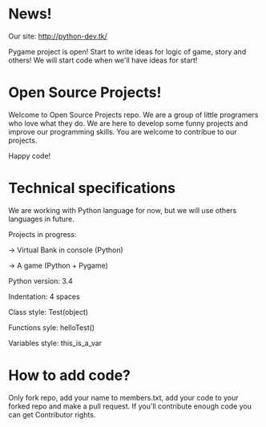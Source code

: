 News!
========================
Our site: http://python-dev.tk/

Pygame project is open! Start to write ideas for 
logic of game, story and others! We will start code when we'll
have ideas for start!

Open Source Projects!
========================
Welcome to Open Source Projects repo. We are a group of little programers 
who love what they do. We are here to develop some funny projects and 
improve our programming skills. You are welcome to contribue to our
projects. 

Happy code!

Technical specifications
==========================
We are working with Python language for now, but we will use others languages
in future.

Projects in progress: 

-> Virtual Bank in console (Python)

-> A game (Python + Pygame)

Python version: 3.4

Indentation: 4 spaces

Class style: Test(object)

Functions syle: helloTest()

Variables style: this_is_a_var

How to add code?
===========================
Only fork repo, add your name to members.txt, add your code to your forked
repo and make a pull request. If you'll contribute enough code you can get
Contributor rights.




